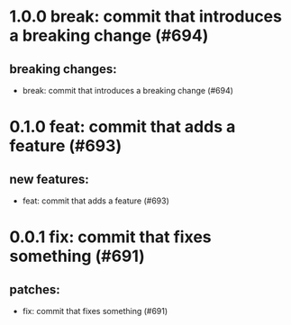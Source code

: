 # 1.0.0 break: commit that introduces a breaking change (#694)

## breaking changes:
* break: commit that introduces a breaking change (#694)

# 0.1.0 feat: commit that adds a feature (#693)

## new features:
* feat: commit that adds a feature (#693)

# 0.0.1 fix: commit that fixes something (#691)

## patches:
* fix: commit that fixes something (#691)

